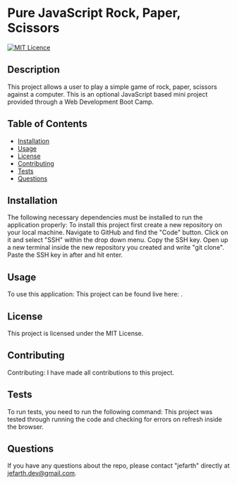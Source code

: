 # Pure JavaScript Rock, Paper, Scissors
  [![MIT Licence](https://badges.frapsoft.com/os/mit/mit.png?v=103)](https://opensource.org/licenses/mit-license.php)

  ## Description
This project allows a user to play a simple game of rock, paper, scissors against a computer. This is an optional JavaScript based mini project provided through a Web Development Boot Camp.

## Table of Contents 

* [Installation](#installation)
* [Usage](#usage)
* [License](#license)
* [Contributing](#contributing)
* [Tests](#tests)
* [Questions](#questions)

## Installation
The following necessary dependencies must be installed to run the application properly: To install this project first create a new repository on your local machine. Navigate to GitHub and find the "Code" button. Click on it and select "SSH" within the drop down menu. Copy the SSH key. Open up a new terminal inside the new repository you created and write "git clone". Paste the SSH key in after and hit enter.

## Usage
To use this application: This project can be found live here: .

## License
This project is licensed under the MIT License.

## Contributing
Contributing: I have made all contributions to this project.

## Tests
To run tests, you need to run the following command: This project was tested through running the code and checking for errors on refresh inside the browser.

## Questions
If you have any questions about the repo, please contact "jefarth" directly at jefarth.dev@gmail.com.

